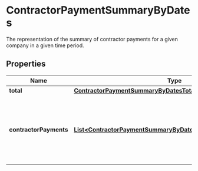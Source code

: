 

# ContractorPaymentSummaryByDates

The representation of the summary of contractor payments for a given company in a given time period.

## Properties

| Name | Type | Description | Notes |
|------------ | ------------- | ------------- | -------------|
|**total** | [**ContractorPaymentSummaryByDatesTotal**](ContractorPaymentSummaryByDatesTotal.md) |  |  [optional] |
|**contractorPayments** | [**List&lt;ContractorPaymentSummaryByDatesContractorPaymentsInner&gt;**](ContractorPaymentSummaryByDatesContractorPaymentsInner.md) | The individual contractor payments, within a given time period, grouped by check date. |  [optional] [readonly] |



